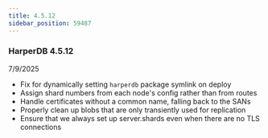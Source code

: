 ```yaml
---
title: 4.5.12
sidebar_position: 59487
---
```


### HarperDB 4.5.12

7/9/2025

- Fix for dynamically setting `harperdb` package symlink on deploy
- Assign shard numbers from each node's config rather than from routes
- Handle certificates without a common name, falling back to the SANs
- Properly clean up blobs that are only transiently used for replication
- Ensure that we always set up server.shards even when there are no TLS connections
